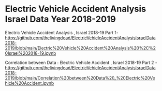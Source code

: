 # Electric Vehicle Accident Analysis Israel Data Year 2018-2019


Electric Vehicle Accident Analysis , Israel 2018-19 Part 1- https://github.com/thelivingdead/ElectricVehicleAccidentAnalysisIsraelData2018-2019/blob/main/Electric%20Vehicle%20Accident%20Analysis%20%2C%20Israel%202018-19.ipynb

Correlation between Data : Electric Vehicle Accident , Israel 2018-19 Part 2 - https://github.com/thelivingdead/ElectricVehicleAccidentAnalysisIsraelData2018-2019/blob/main/Correlation%20between%20Data%20_%20Electric%20Vehicle%20Accident.ipynb
